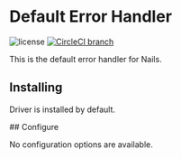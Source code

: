 # Default Error Handler

![license](https://img.shields.io/badge/license-MIT-green.svg)
[![CircleCI branch](https://img.shields.io/circleci/project/github/nails/driver-error-handler-default.svg)](https://circleci.com/gh/nails/driver-error-handler-default)

This is the default error handler for Nails.


## Installing

Driver is installed by default.


## Configure

No configuration options are available.
